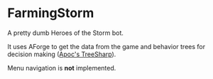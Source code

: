 # FarmingStorm
A pretty dumb Heroes of the Storm bot.

It uses AForge to get the data from the game and behavior trees for decision making ([Apoc's TreeSharp](https://code.google.com/p/treesharp/)). 

Menu navigation is **not** implemented. 
